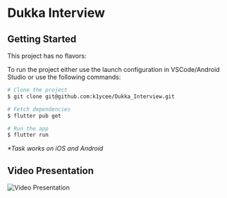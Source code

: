 # Dukka Interview


## Getting Started

This project has no flavors:

To run the project either use the launch configuration in VSCode/Android Studio or use the following commands:

```sh
# Clone the project 
$ git clone git@github.com:k1ycee/Dukka_Interview.git

# Fetch dependencies 
$ flutter pub get

# Run the app
$ flutter run

```

_\*Task works on iOS and Android_


## Video Presentation

<img src='https://www.loom.com/share/93918f9dcb0a4d919dfb264aa455534e?sid=f6712d91-c0b0-49b6-8b99-6a5c2308712b' title='Video Presentation' width='' alt='Video Presentation' />